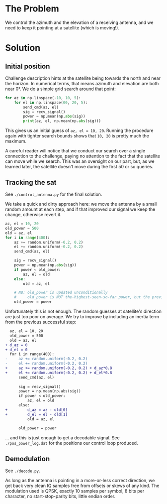 # The Problem

We control the azimuth and the elevation of a receiving antenna, and
we need to keep it pointing at a satellite (which is moving!).

# Solution

## Initial position

Challenge description hints at the satellite being towards the north and near the horizon.
In numerical terms, that means azimuth and elevation are both near 0°. We do a simple grid
search around that point:

```python
for az in np.linspace(-10, 10, 5):
    for el in np.linspace(00, 20, 5):
        send_cmd(az, el)
        sig = recv_signal()
        power = np.mean(np.abs(sig))
        print(az, el, np.mean(np.abs(sig)))
```

This gives us an initial guess of `az, el = 10, 20`. Running the procedure again with tighter
search bounds shows that `10, 20` is pretty much the maximum.

A careful reader will notice that we conduct our search over a single connection to the challenge,
paying no attention to the fact that the satellite can move while we search.
This was an oversight on our part, but, as we learned later, the satellite doesn't move during
the first 50 or so queries.

## Tracking the sat


See `./control_antenna.py` for the final solution.

We take a quick and dirty approach here: we move the antenna by a small random amount at each step,
and if that improved our signal we keep the change, otherwise revert it.

```python
az, el = 10, 20
old_power = 500
old = az, el
for i in range(400):
    az += random.uniform(-0.2, 0.2)
    el += random.uniform(-0.2, 0.2)
    send_cmd(az, el)

    sig = recv_signal()
    power = np.mean(np.abs(sig))
    if power < old_power:
        az, el = old
    else:
        old = az, el

    # NB: old_power is updated unconditionally
    #     old_power is NOT the-highest-seen-so-far power, but the previous one
    old_power = power
```

Unfortunately this is not enough. The random guesses at satellite's direction are just too poor on average.
We try to improve by including an inertia term from the previous successful step:

```diff
  az, el = 10, 20
  old_power = 500
  old = az, el
+ d_az = 0
+ d_el = 0
  for i in range(400):
-     az += random.uniform(-0.2, 0.2)
-     el += random.uniform(-0.2, 0.2)
+     az += random.uniform(-0.2, 0.2) + d_az*0.8
+     el += random.uniform(-0.2, 0.2) + d_el*0.8
      send_cmd(az, el)
  
      sig = recv_signal()
      power = np.mean(np.abs(sig))
      if power < old_power:
          az, el = old
      else:
+         d_az = az - old[0]
+         d_el = el - old[1]
          old = az, el
  
      old_power = power
```

... and this is just enough to get a decodable signal. See `./pos_power_log.dat` for the
positions our control loop produced.

## Demodulation

See `./decode.py`.

As long as the antenna is pointing in a more-or-less correct direction, we get back very clean
IQ samples free from offsets or skews of any kind. The modulation used is QPSK, exactly 10 samples per symbol,
8 bits per character, no start-stop-parity bits, little endian order.
